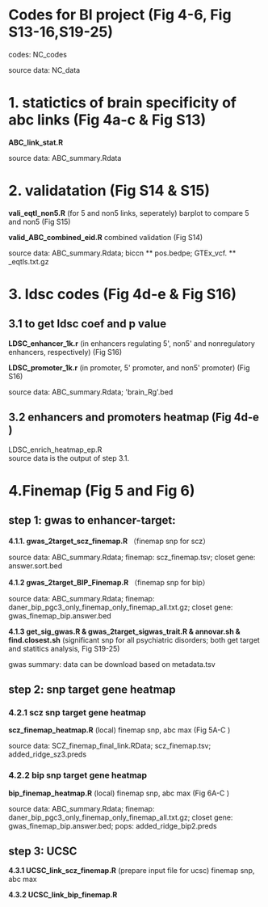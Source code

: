 # Codes for BI project (Fig 4-6, Fig S13-16,S19-25)

codes: NC_codes

source data: NC_data

# 1. statictics of brain specificity of abc links (Fig 4a-c & Fig S13)

**ABC_link_stat.R**

source data: ABC_summary.Rdata 


# 2. validatation (Fig S14 & S15)

**vali_eqtl_non5.R** (for 5 and non5 links, seperately) barplot to compare 5 and non5 (Fig S15)

**valid_ABC_combined_eid.R** combined validation (Fig S14)

source data: ABC_summary.Rdata; biccn ** pos.bedpe; GTEx_vcf. ** _eqtls.txt.gz


# 3. ldsc codes (Fig 4d-e & Fig S16)

## 3.1 to get ldsc coef and p value

**LDSC_enhancer_1k.r** (in enhancers regulating 5', non5' and nonregulatory enhancers, respectively) (Fig S16)

**LDSC_promoter_1k.r** (in promoter, 5' promoter, and non5' promoter) (Fig S16)

source data: ABC_summary.Rdata; 'brain_Rg'.bed

## 3.2 enhancers and promoters heatmap (Fig 4d-e )
LDSC_enrich_heatmap_ep.R   
source data is the output of step 3.1.

# 4.Finemap (Fig 5 and Fig 6)
## step 1: gwas to enhancer-target: 

**4.1.1. gwas_2target_scz_finemap.R** （finemap snp for scz）

source data: ABC_summary.Rdata; finemap: scz_finemap.tsv; closet gene: answer.sort.bed

**4.1.2 gwas_2target_BIP_Finemap.R** （finemap snp for bip）

source data: ABC_summary.Rdata; finemap: daner_bip_pgc3_only_finemap_only_finemap_all.txt.gz; closet gene: gwas_finemap_bip.answer.bed

**4.1.3 get_sig_gwas.R & gwas_2target_sigwas_trait.R & annovar.sh & find.closest.sh** (significant snp for all psychiatric disorders; both get target and statitics analysis, Fig S19-25)

gwas summary: data can be download based on metadata.tsv

## step 2: snp target gene heatmap  

### 4.2.1 scz snp target gene heatmap 

**scz_finemap_heatmap.R** (local) finemap snp, abc max (Fig 5A-C )

source data: SCZ_finemap_final_link.RData; scz_finemap.tsv; added_ridge_sz3.preds

### 4.2.2 bip snp target gene heatmap 

**bip_finemap_heatmap.R** (local) finemap snp, abc max (Fig 6A-C )

source data: ABC_summary.Rdata; finemap: daner_bip_pgc3_only_finemap_only_finemap_all.txt.gz; closet gene: gwas_finemap_bip.answer.bed; pops: added_ridge_bip2.preds


## step 3: UCSC

**4.3.1 UCSC_link_scz_finemap.R** (prepare input file for ucsc)  finemap snp, abc max

**4.3.2 UCSC_link_bip_finemap.R**






